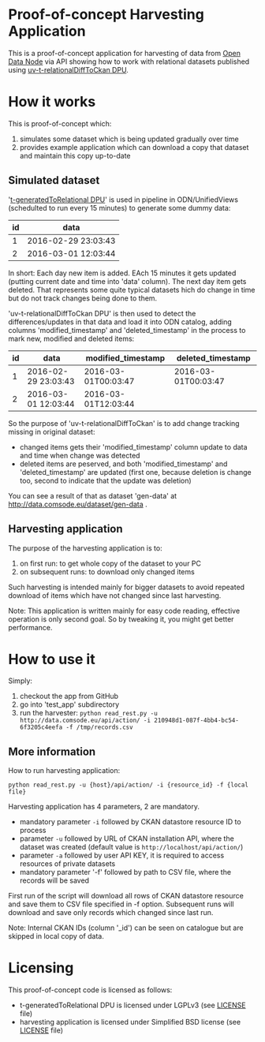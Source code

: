 # Proof-of-concept Harvesting Application

This is a proof-of-concept application for harvesting of data from [Open Data Node](http://opendatanode.org/) via API showing how to work with relational datasets published using [uv-t-relationalDiffToCkan DPU](https://github.com/OpenDataNode/UVPlugin-relationalDiffToCKAN).

# How it works

This is proof-of-concept which:

1. simulates some dataset which is being updated gradually over time
2. provides example application which can download a copy that dataset and maintain this copy up-to-date

## Simulated dataset

'[t-generatedToRelational DPU](./t-generatedToRelational/)' is used in pipeline in ODN/UnifiedViews (schedulted to run every 15 minutes) to generate some dummy data:

| id  | data                |
| --- | ------------------- |
| 1   | 2016-02-29 23:03:43 |
| 2   | 2016-03-01 12:03:44 |

In short: Each day new item is added. EAch 15 minutes it gets updated (putting current date and time into 'data' column). The next day item gets deleted. That represents some quite typical datasets hich do change in time but do not track changes being done to them.

'uv-t-relationalDiffToCkan DPU' is then used to detect the differences/updates in that data and load it into ODN catalog, adding columns 'modified_timestamp' and 'deleted_timestamp' in the process to mark new, modified and deleted items:

| id  | data                | modified_timestamp  | deleted_timestamp   |
| --- | ------------------- | ------------------- | ------------------- |
| 1   | 2016-02-29 23:03:43 | 2016-03-01T00:03:47 | 2016-03-01T00:03:47 |
| 2   | 2016-03-01 12:03:44 | 2016-03-01T12:03:44 |                     |

So the purpose of 'uv-t-relationalDiffToCkan' is to add change tracking missing in original dataset:

- changed items gets their 'modified_timestamp' column update to data and time when change was detected
- deleted items are peserved, and both 'modified_timestamp' and 'deleted_timestamp' are updated (first one, because deletion is change too, second to indicate that the update was deletion)

You can see a result of that as dataset 'gen-data' at http://data.comsode.eu/dataset/gen-data .

## Harvesting application

The purpose of the harvesting application is to:

1. on first run: to get whole copy of the dataset to your PC
2. on subsequent runs: to download only changed items

Such harvesting is intended mainly for bigger datasets to avoid repeated download of items which have not changed since last harvesting.

Note: This application is written mainly for easy code reading, effective operation is only second goal. So by tweaking it, you might get better performance.

# How to use it

Simply:

1. checkout the app from GitHub
2. go into 'test_app' subdirectory
3. run the harvester: `python read_rest.py -u http://data.comsode.eu/api/action/ -i 210948d1-087f-4bb4-bc54-6f3205c4eefa -f /tmp/records.csv`

## More information

How to run harvesting application:

`python read_rest.py -u {host}/api/action/ -i {resource_id} -f {local file}`

Harvesting application has 4 parameters, 2 are mandatory.

- mandatory parameter `-i` followed by CKAN datastore resource ID to process
- parameter `-u` followed by URL of CKAN installation API, where the dataset was created (default value is `http://localhost/api/action/`)
- parameter `-a` followed by user API KEY, it is required to access resources of private datasets
- mandatory parameter '-f' followed by path to CSV file, where the records will be saved

First run of the script will download all rows of CKAN datastore resource and save them to CSV file specified in -f option. Subsequent runs will download and save only records which changed since last run.

Note: Internal CKAN IDs (column '_id') can be seen on catalogue but are skipped in local copy of data.

# Licensing

This proof-of-concept code is licensed as follows:

- t-generatedToRelational DPU is licensed under LGPLv3 (see [LICENSE](./t-generatedToRelational/LICENSE) file)
- harvesting application is licensed under Simplified BSD license (see [LICENSE](./test_app/LICENSE) file)
